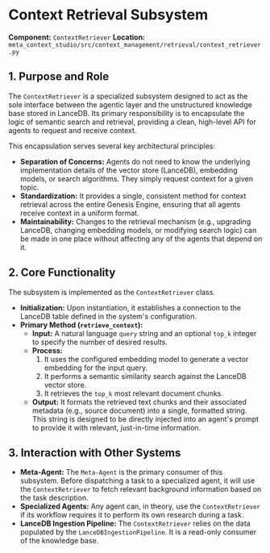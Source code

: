 # Context Retrieval Subsystem

**Component:** `ContextRetriever`
**Location:** `meta_context_studio/src/context_management/retrieval/context_retriever.py`

## 1. Purpose and Role

The `ContextRetriever` is a specialized subsystem designed to act as the sole interface between the agentic layer and the unstructured knowledge base stored in LanceDB. Its primary responsibility is to encapsulate the logic of semantic search and retrieval, providing a clean, high-level API for agents to request and receive context.

This encapsulation serves several key architectural principles:
-   **Separation of Concerns:** Agents do not need to know the underlying implementation details of the vector store (LanceDB), embedding models, or search algorithms. They simply request context for a given topic.
-   **Standardization:** It provides a single, consistent method for context retrieval across the entire Genesis Engine, ensuring that all agents receive context in a uniform format.
-   **Maintainability:** Changes to the retrieval mechanism (e.g., upgrading LanceDB, changing embedding models, or modifying search logic) can be made in one place without affecting any of the agents that depend on it.

## 2. Core Functionality

The subsystem is implemented as the `ContextRetriever` class.

-   **Initialization:** Upon instantiation, it establishes a connection to the LanceDB table defined in the system's configuration.
-   **Primary Method (`retrieve_context`):**
    -   **Input:** A natural language `query` string and an optional `top_k` integer to specify the number of desired results.
    -   **Process:**
        1.  It uses the configured embedding model to generate a vector embedding for the input query.
        2.  It performs a semantic similarity search against the LanceDB vector store.
        3.  It retrieves the `top_k` most relevant document chunks.
    -   **Output:** It formats the retrieved text chunks and their associated metadata (e.g., source document) into a single, formatted string. This string is designed to be directly injected into an agent's prompt to provide it with relevant, just-in-time information.

## 3. Interaction with Other Systems

-   **Meta-Agent:** The `Meta-Agent` is the primary consumer of this subsystem. Before dispatching a task to a specialized agent, it will use the `ContextRetriever` to fetch relevant background information based on the task description.
-   **Specialized Agents:** Any agent can, in theory, use the `ContextRetriever` if its workflow requires it to perform its own research during a task.
-   **LanceDB Ingestion Pipeline:** The `ContextRetriever` relies on the data populated by the `LanceDBIngestionPipeline`. It is a read-only consumer of the knowledge base.